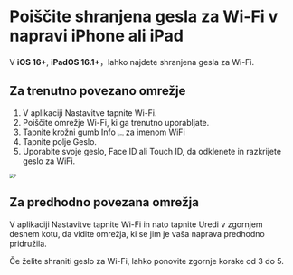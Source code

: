 # Poiščite shranjena gesla za Wi-Fi v napravi iPhone ali iPad

V **iOS 16+**, **iPadOS 16.1+**，lahko najdete shranjena gesla za Wi-Fi.

## Za trenutno povezano omrežje

1. V aplikaciji Nastavitve tapnite Wi-Fi.
2. Poiščite omrežje Wi-Fi, ki ga trenutno uporabljate.
3. Tapnite krožni gumb Info <img src="https://support.apple.com/library/content/dam/edam/applecare/images/en_US/iOS/ios-16-info-circle-blue-hollow.png" alt="img" style="zoom:25%;" /> za imenom WiFi
4. Tapnite polje Geslo.
5. Uporabite svoje geslo, Face ID ali Touch ID, da odklenete in razkrijete geslo za WiFi.

<img src="https://support.apple.com/library/content/dam/edam/applecare/images/en_US/iOS/ios-16-iphone-14-pro-wifi-name-more-info-password-on-tap.png" alt="P" style="zoom:50%;" />



## Za predhodno povezana omrežja

V aplikaciji Nastavitve tapnite Wi-Fi in nato tapnite Uredi v zgornjem desnem kotu, da vidite omrežja, ki se jim je vaša naprava predhodno pridružila.

Če želite shraniti geslo za Wi-Fi, lahko ponovite zgornje korake od 3 do 5.







